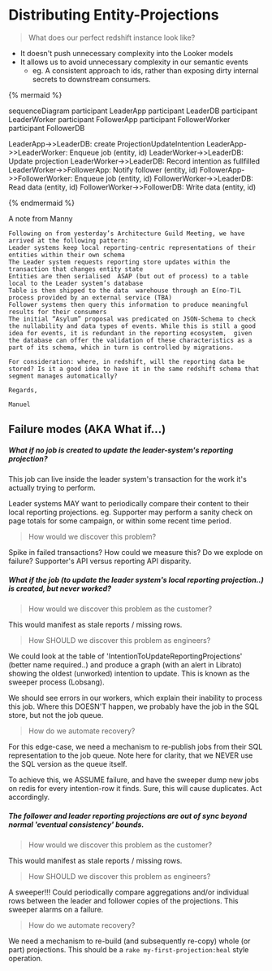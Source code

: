 # Distributing Entity-Projections
> What does our perfect redshift instance look like?

- It doesn't push unnecessary complexity into the Looker models
- It allows us to avoid unnecessary complexity in our semantic events
    - eg. A consistent approach to ids, rather than exposing dirty internal secrets to downstream consumers.

{% mermaid %}

sequenceDiagram
  participant LeaderApp
  participant LeaderDB
  participant LeaderWorker
  participant FollowerApp
  participant FollowerWorker
  participant FollowerDB

LeaderApp->>LeaderDB: create ProjectionUpdateIntention
LeaderApp->>LeaderWorker: Enqueue job (entity, id)
LeaderWorker->>LeaderDB: Update projection
LeaderWorker->>LeaderDB: Record intention as fullfilled
LeaderWorker->>FollowerApp: Notify follower (entity, id)
FollowerApp->>FollowerWorker: Enqueue job (entity, id)
FollowerWorker->>LeaderDB: Read data (entity, id)
FollowerWorker->>FollowerDB: Write data (entity, id)

{% endmermaid %}


A note from Manny

```
Following on from yesterday’s Architecture Guild Meeting, we have arrived at the following pattern:
Leader systems keep local reporting-centric representations of their entities within their own schema
The Leader system requests reporting store updates within the transaction that changes entity state
Entities are then serialised  ASAP (but out of process) to a table local to the Leader system’s database
Table is then shipped to the data  warehouse through an E(no-T)L process provided by an external service (TBA)
Follower systems then query this information to produce meaningful results for their consumers
The initial “Asylum” proposal was predicated on JSON-Schema to check the nullability and data types of events. While this is still a good idea for events, it is redundant in the reporting ecosystem,  given the database can offer the validation of these characteristics as a part of its schema, which in turn is controlled by migrations.

For consideration: where, in redshift, will the reporting data be stored? Is it a good idea to have it in the same redshift schema that segment manages automatically?

Regards,

Manuel
```


## Failure modes (AKA What if...)

##### What if no job is created to update the leader-system's reporting projection?

This job can live inside the leader system's transaction for the work it's actually trying to perform.

Leader systems MAY want to periodically compare their content to their local reporting projections. eg. Supporter may perform a sanity check on page totals for some campaign, or within some recent time period.

> How would we discover this problem?

Spike in failed transactions? How could we measure this? Do we explode on failure?
Supporter's API versus reporting API disparity.

##### What if the job (to update the leader system's local reporting projection..) is created, but never worked?

> How would we discover this problem as the customer?

This would manifest as stale reports / missing rows.

> How SHOULD we discover this problem as engineers?

We could look at the table of 'IntentionToUpdateReportingProjections' (better name required..) and produce a graph (with an alert in Librato) showing the oldest (unworked) intention to update. This is known as the sweeper process (Lobsang).

We should see errors in our workers, which explain their inability to process this job. Where this DOESN'T happen, we probably have the job in the SQL store, but not the job queue.

> How do we automate recovery?

For this edge-case, we need a mechanism to re-publish jobs from their SQL representation to the job queue. Note here for clarity, that we NEVER use the SQL version as the queue itself.

To achieve this, we ASSUME failure, and have the sweeper dump new jobs on redis for every intention-row it finds. Sure, this will cause duplicates. Act accordingly.

##### The follower and leader reporting projections are out of sync beyond normal 'eventual consistency' bounds.

> How would we discover this problem as the customer?

This would manifest as stale reports / missing rows.

> How SHOULD we discover this problem as engineers?

A sweeper!!! Could periodically compare aggregations and/or individual rows between the leader and follower copies of the projections. This sweeper alarms on a failure.

> How do we automate recovery?

We need a mechanism to re-build (and subsequently re-copy) whole (or part) projections. This should be a ```rake my-first-projection:heal``` style operation.

